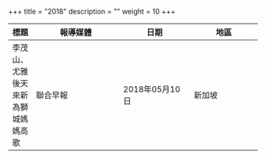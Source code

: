 +++
title = "2018"
description = ""
weight = 10
+++

<style>
table th:nth-of-type(2) {
	width: 200px;
}
table th:nth-of-type(3), th:nth-of-type(4) {
	width: 150px;
}
</style>

標題  | 報導媒體  | 日期 | 地區
--------------|-------|------|------ 
李茂山、尤雅後天來新為獅城媽媽高歌   | 聯合早報 | 2018年05月10日 |  新加坡